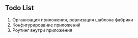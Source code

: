 ## Todo List
1. Организация приложения, реализация шаблона фабрики
2. Конфигурирование приложений
3. Роутинг внутри приложения